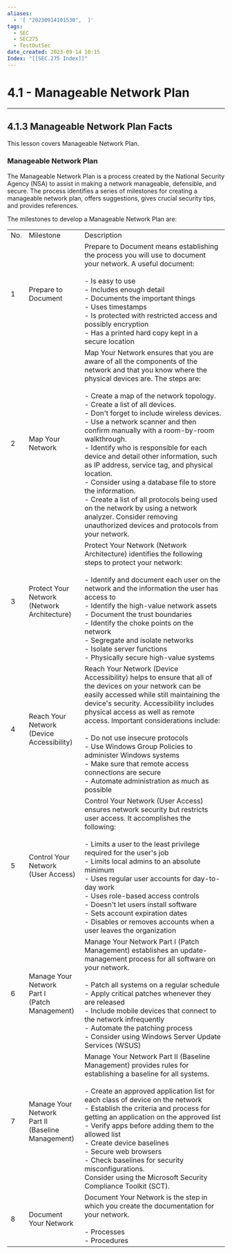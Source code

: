 ```yaml
---
aliases:
  - '[ "20230914101530",  ]'
tags:
  - SEC
  - SEC275
  - TestOutSec
date_created: 2023-09-14 10:15
Index: "[[SEC.275 Index]]"
---
```


# 4.1 - Manageable Network Plan
---
## 4.1.3 Manageable Network Plan Facts
This lesson covers Manageable Network Plan.

### Manageable Network Plan
The Manageable Network Plan is a process created by the National Security Agency (NSA) to assist in making a network manageable, defensible, and secure. The process identifies a series of milestones for creating a manageable network plan, offers suggestions, gives crucial security tips, and provides references.

The milestones to develop a Manageable Network Plan are:

|   |   |   |
|---|---|---|
|No.|Milestone|Description|
|1|Prepare to Document|Prepare to Document means establishing the process you will use to document your network. A useful document:<br><br>- Is easy to use<br>- Includes enough detail<br>- Documents the important things<br>- Uses timestamps<br>- Is protected with restricted access and possibly encryption<br>- Has a printed hard copy kept in a secure location|
|2|Map Your  <br>Network|Map Your Network ensures that you are aware of all the components of the network and that you know where the physical devices are. The steps are:<br><br>- Create a map of the network topology.<br>- Create a list of all devices.<br>    - Don't forget to include wireless devices.<br>    - Use a network scanner and then confirm manually with a room-by-room walkthrough.<br>    - Identify who is responsible for each device and detail other information, such as IP address, service tag, and physical location.<br>    - Consider using a database file to store the information.<br>- Create a list of all protocols being used on the network by using a network analyzer. Consider removing unauthorized devices and protocols from your network.|
|3|Protect Your Network  <br>(Network Architecture)|Protect Your Network (Network Architecture) identifies the following steps to protect your network:<br><br>- Identify and document each user on the network and the information the user has access to<br>- Identify the high-value network assets<br>- Document the trust boundaries<br>- Identify the choke points on the network<br>- Segregate and isolate networks<br>- Isolate server functions<br>- Physically secure high-value systems|
|4|Reach Your Network  <br>(Device Accessibility)|Reach Your Network (Device Accessibility) helps to ensure that all of the devices on your network can be easily accessed while still maintaining the device's security. Accessibility includes physical access as well as remote access. Important considerations include:<br><br>- Do not use insecure protocols<br>- Use Windows Group Policies to administer Windows systems<br>- Make sure that remote access connections are secure<br>- Automate administration as much as possible|
|5|Control Your Network  <br>(User Access)|Control Your Network (User Access) ensures network security but restricts user access. It accomplishes the following:<br><br>- Limits a user to the least privilege required for the user's job<br>- Limits local admins to an absolute minimum<br>- Uses regular user accounts for day-to-day work<br>- Uses role-based access controls<br>- Doesn't let users install software<br>- Sets account expiration dates<br>- Disables or removes accounts when a user leaves the organization|
|6|Manage Your Network  <br>Part I  <br>(Patch Management)|Manage Your Network Part I (Patch Management) establishes an update-management process for all software on your network.<br><br>- Patch all systems on a regular schedule<br>    - Apply critical patches whenever they are released<br>    - Include mobile devices that connect to the network infrequently<br>- Automate the patching process<br>- Consider using Windows Server Update Services (WSUS)|
|7|Manage Your Network  <br>Part II  <br>(Baseline Management)|Manage Your Network Part II (Baseline Management) provides rules for establishing a baseline for all systems.<br><br>- Create an approved application list for each class of device on the network<br>- Establish the criteria and process for getting an application on the approved list<br>- Verify apps before adding them to the allowed list<br>- Create device baselines<br>- Secure web browsers<br>- Check baselines for security misconfigurations.  <br>    Consider using the Microsoft Security Compliance Toolkit (SCT).|
|8|Document Your Network|Document Your Network is the step in which you create the documentation for your network.<br><br>- Processes<br>- Procedures|

